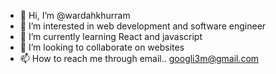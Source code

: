 - 👋 Hi, I’m @wardahkhurram
- 👀 I’m interested in web development and software engineer
- 🌱 I’m currently learning React and javascript
- 💞️ I’m looking to collaborate on websites
- 📫 How to reach me through email.. googli3m@gmail.com

<!---
wardahkhurram/wardahkhurram is a ✨ special ✨ repository because its `README.md` (this file) appears on your GitHub profile.
You can click the Preview link to take a look at your changes.
--->

